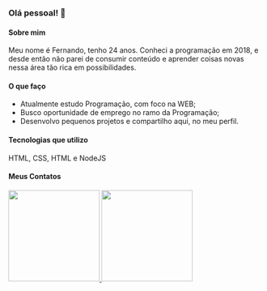 ### Olá pessoal! 👋

#### Sobre mim
Meu nome é Fernando, tenho 24 anos. Conheci a programação em 2018, e desde então não parei de consumir conteúdo e aprender coisas novas nessa área tão rica em possibilidades. 

#### O que faço
- Atualmente estudo Programação, com foco na WEB;
- Busco oportunidade de emprego no ramo da Programação;
- Desenvolvo pequenos projetos e compartilho aqui, no meu perfil.

#### Tecnologias que utilizo
HTML, CSS, HTML e NodeJS

#### Meus Contatos


<a href="https://github.com/nandopereira">
<img height="180em" src="https://github-readme-stats.vercel.app/api/top-langs/?username=nandopereira&layout=compact&langs_count=7&theme=dracula">
<img height="180em" src="https://github-readme-stats.vercel.app/api?username=nandopereira&show_icons=true&theme=dracula&include_all_commits=true&count_private=true">

<!--
**nandopereira/nandopereira** is a ✨ _special_ ✨ repository because its `README.md` (this file) appears on your GitHub profile.

Here are some ideas to get you started:

- 🔭 I’m currently working on ...
- 🌱 I’m currently learning ...
- 👯 I’m looking to collaborate on ...
- 🤔 I’m looking for help with ...
- 💬 Ask me about ...
- 📫 How to reach me: ...
- 😄 Pronouns: ...
- ⚡ Fun fact: ...
-->
